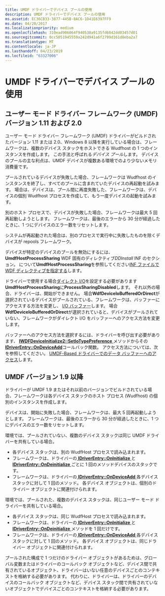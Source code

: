 ```yaml
---
title: UMDF ドライバーでデバイス プールの使用
description: UMDF ドライバーでデバイス プールの使用
ms.assetid: EC36CB33-3877-445B-8AC6-1D41E6397FF9
ms.date: 04/20/2017
ms.localizationpriority: medium
ms.openlocfilehash: 310ead906064f940538a9135fd6842dd03457d01
ms.sourcegitcommit: 0cc5051945559a242d941a6f2799d161d8eba2a7
ms.translationtype: MT
ms.contentlocale: ja-JP
ms.lasthandoff: 04/23/2019
ms.locfileid: "63327006"
---
```

# <a name="using-device-pooling-in-umdf-drivers"></a>UMDF ドライバーでデバイス プールの使用


## <a name="user-mode-driver-framework-umdf-versions-111-and-20"></a>ユーザー モード ドライバー フレームワーク (UMDF) バージョン 1.11 および 2.0


ユーザー モード ドライバー フレームワーク (UMDF) ドライバーがビルドされたバージョン 1.11 または 2.0、Windows 8 以降を実行している場合は、フレームワークは、複数のデバイス スタックをホストできる Wudfhost の 1 つのインスタンスを作成します。 この手法と呼ばれる*デバイス プール*します。 デバイスのプールの主な利点は、UMDF デバイスが複数ある環境でのより少ないメモリ消費量です。

プールされているデバイスが失敗した場合、フレームワークは Wudfhost のインスタンスを終了し、すべてのプールに含まれていたデバイスの再起動を試みます。 場合は、デバイスは、プール間に再度失敗した、フレームワークは、デバイスの個別 Wudfhost プロセスを作成して、もう一度デバイスの起動を試みます。

別のホスト プロセスで、デバイスが失敗した場合、フレームワークは最大 5 回再起動しようとします。 フレームワークは、最後のエラーから 30 分が経過したときに、1 つにデバイスのエラー数をリセットします。

システムが再起動された場合は、別のプロセスで実行中に失敗したものを除くデバイスが repools フレームワーク。

デバイスが特定のデバイスのプールを無効にするには、 **UmdfHostProcessSharing** WDF 固有のディレクティブ*DDInstall* INF のセクション。 について**UmdfHostProcessSharing**を参照してください[INF ファイルで WDF ディレクティブを指定する](specifying-wdf-directives-in-inf-files.md)します。

ドライバーで使用する場合[ダイレクト I/O](https://msdn.microsoft.com/library/windows/hardware/ff554413)を設定する必要があります**UmdfHostProcessSharing**に**ProcessSharingDisabled**します。 それ以外の場合、ドライバーは、開始ができません。 場合**WdfDeviceIoBufferedOrDirect**が選択されているデバイスがプールされている、フレームワークは、バッファーにアクセスする方法を変更し、 [I/O バッファー](https://msdn.microsoft.com/library/windows/hardware/ff554413)します。 場合**WdfDeviceIoBufferedOrDirect**が選択されていると、デバイスがプールされていない、フレームワークがダイレクト I/O をバッファーへのアクセス方法を変更します。

バッファーへのアクセス方法を選択するには、ドライバーを呼び出す必要があります、 [ **IWDFDeviceInitialize2::SetIoTypePreference** ](https://msdn.microsoft.com/library/windows/hardware/ff556969)メソッドからその[ **IDriverEntry::OnDeviceAdd**](https://msdn.microsoft.com/library/windows/hardware/ff554896)コールバック関数。 アクセス方法については、次を参照してください。 [UMDF-Based ドライバーでのデータ バッファーへのアクセス](https://msdn.microsoft.com/library/windows/hardware/ff554413)します。

## <a name="umdf-versions-19-and-earlier"></a>UMDF バージョン 1.9 以降


ドライバーが UMDF 1.9 またはそれ以前のバージョンでビルドされている場合、フレームワークは各デバイス スタックのホスト プロセス (Wudfhost) の個別のインスタンスを作成します。

デバイスは、開始に失敗した場合、フレームワークは、最大 5 回再起動しようとします。 フレームワークは、最後のエラーから 30 分が経過したときに、1 つにデバイスのエラー数をリセットします。

環境では、プールされていない、複数のデバイス スタックは同じ UMDF ドライバーを共有している場合。

-   各デバイス スタックは、別の WudfHost プロセスで読み込まれます。
-   フレームワークは、ドライバーの[ **IDriverEntry::OnInitialize** ](https://msdn.microsoft.com/library/windows/hardware/ff554900)と[ **IDriverEntry::OnDeinitialize** ](https://msdn.microsoft.com/library/windows/hardware/ff554890)ごとに 1 回のメソッドデバイスのスタックです。
-   フレームワークは、ドライバーの[ **IDriverEntry::OnDeviceAdd** ](https://msdn.microsoft.com/library/windows/hardware/ff554896)各デバイス スタックに対して 1 回のメソッド。 各デバイス オブジェクトは、個別のドライバー オブジェクトに関連付けられます。

環境では、プールされた、複数のデバイス スタックは、同じユーザー モード ドライバーを共有している場合。

-   各デバイス スタックは、同じ WudfHost プロセスで読み込まれます。
-   フレームワークは、ドライバーの[ **IDriverEntry::OnInitialize** ](https://msdn.microsoft.com/library/windows/hardware/ff554900)と[ **IDriverEntry::OnDeinitialize** ](https://msdn.microsoft.com/library/windows/hardware/ff554890)メソッドを 1 回だけです。
-   フレームワークは、ドライバーの[ **IDriverEntry::OnDeviceAdd** ](https://msdn.microsoft.com/library/windows/hardware/ff554896)各デバイス スタックに対して 1 回のメソッド。 各デバイス オブジェクトは、同じドライバー オブジェクトに関連付けられます。

プールされた構成で 1 つだけのドライバー オブジェクトがあるためは、グローバル変数またはドライバーのコールバック オブジェクトなど、デバイス間で共有されているオブジェクト、ドライバーはいない任意のデバイスごとのコンテキストを格納する必要があります。 代わりに、ドライバーは、ドライバーのデバイスのコールバック オブジェクトなど、デバイス スタック間で共有されていないオブジェクトでデバイスごとのコンテキストを格納する必要があります。

 

 





